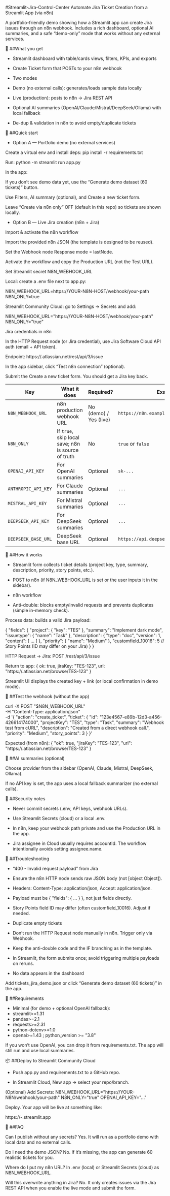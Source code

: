 #Streamlit-Jira-Control-Center 
Automate Jira Ticket Creation from a Streamlit App (via n8n)

A portfolio-friendly demo showing how a Streamlit app can create Jira issues through an n8n webhook. Includes a rich dashboard, optional AI summaries, and a safe “demo-only” mode that works without any external services.

🔎 ##What you get

- Streamlit dashboard with table/cards views, filters, KPIs, and exports

- Create Ticket form that POSTs to your n8n webhook

- Two modes

- Demo (no external calls): generates/loads sample data locally

- Live (production): posts to n8n → Jira REST API

- Optional AI summaries (OpenAI/Claude/Mistral/DeepSeek/Ollama) with local fallback

- De-dup & validation in n8n to avoid empty/duplicate tickets

🚀 ##Quick start
- Option A — Portfolio demo (no external services)

Create a virtual env and install deps:
pip install -r requirements.txt

Run:
python -m streamlit run app.py

In the app:

If you don’t see demo data yet, use the “Generate demo dataset (60 tickets)” button.

Use Filters, AI summary (optional), and Create a new ticket form.

Leave “Create via n8n only” OFF (default in this repo) so tickets are shown locally.

- Option B — Live Jira creation (n8n + Jira)

Import & activate the n8n workflow

Import the provided n8n JSON (the template is designed to be reused).

Set the Webhook node Response mode = lastNode.

Activate the workflow and copy the Production URL (not the Test URL).

Set Streamlit secret N8N_WEBHOOK_URL

Local: create a .env file next to app.py:


N8N_WEBHOOK_URL=https://YOUR-N8N-HOST/webhook/your-path
N8N_ONLY=true

Streamlit Community Cloud: go to Settings → Secrets and add:


N8N_WEBHOOK_URL="https://YOUR-N8N-HOST/webhook/your-path"
N8N_ONLY="true"

Jira credentials in n8n

In the HTTP Request node (or Jira credential), use Jira Software Cloud API auth (email + API token).

Endpoint: https://<your-domain>.atlassian.net/rest/api/3/issue

In the app sidebar, click “Test n8n connection” (optional).

Submit the Create a new ticket form. You should get a Jira key back.

| Key                 | What it does                                       | Required?              | Example                                  |
| ------------------- | -------------------------------------------------- | ---------------------- | ---------------------------------------- |
| `N8N_WEBHOOK_URL`   | n8n production webhook URL                         | No (demo) / Yes (live) | `https://n8n.example.com/webhook/abc123` |
| `N8N_ONLY`          | If `true`, skip local save; n8n is source of truth | No                     | `true` or `false`                        |
| `OPENAI_API_KEY`    | For OpenAI summaries                               | Optional               | `sk-...`                                 |
| `ANTHROPIC_API_KEY` | For Claude summaries                               | Optional               | `...`                                    |
| `MISTRAL_API_KEY`   | For Mistral summaries                              | Optional               | `...`                                    |
| `DEEPSEEK_API_KEY`  | For DeepSeek summaries                             | Optional               | `...`                                    |
| `DEEPSEEK_BASE_URL` | DeepSeek base URL                                  | Optional               | `https://api.deepseek.com/v1`            |


🧩 ##How it works

- Streamlit form collects ticket details (project key, type, summary, description, priority, story points, etc.).

- POST to n8n (if N8N_WEBHOOK_URL is set or the user inputs it in the sidebar).

- n8n workflow

- Anti-double: blocks empty/invalid requests and prevents duplicates (simple in-memory check).

Process data: builds a valid Jira payload:

{
  "fields": {
    "project": { "key": "TES" },
    "summary": "Implement dark mode",
    "issuetype": { "name": "Task" },
    "description": { "type": "doc", "version": 1, "content": [ ... ] },
    "priority": { "name": "Medium" },
    "customfield_10016": 5    // Story Points (ID may differ on your Jira)
  }
}


HTTP Request → Jira: POST /rest/api/3/issue

Return to app: { ok: true, jiraKey: "TES-123", url: "https://<your>.atlassian.net/browse/TES-123" }

Streamlit UI displays the created key + link (or local confirmation in demo mode).


🧪 ##Test the webhook (without the app)


curl -X POST "$N8N_WEBHOOK_URL" \
  -H "Content-Type: application/json" \
  -d '{
    "action": "create_ticket",
    "ticket": {
      "id": "123e4567-e89b-12d3-a456-426614174000",
      "projectKey": "TES",
      "type": "Task",
      "summary": "Webhook test from cURL",
      "description": "Created from a direct webhook call.",
      "priority": "Medium",
      "story_points": 3
    }
  }'

  
Expected (from n8n):
{ "ok": true, "jiraKey": "TES-123", "url": "https://<your>.atlassian.net/browse/TES-123" }

🧠 ##AI summaries (optional)

Choose provider from the sidebar (OpenAI, Claude, Mistral, DeepSeek, Ollama).

If no API key is set, the app uses a local fallback summarizer (no external calls).


🔐 ##Security notes

- Never commit secrets (.env, API keys, webhook URLs).

- Use Streamlit Secrets (cloud) or a local .env.

- In n8n, keep your webhook path private and use the Production URL in the app.

- Jira assignee in Cloud usually requires accountId. The workflow intentionally avoids setting assignee.name.

🧯 ##Troubleshooting

- “400 - Invalid request payload” from Jira

- Ensure the n8n HTTP node sends raw JSON body (not [object Object]).

- Headers: Content-Type: application/json, Accept: application/json.

- Payload must be { "fields": { ... } }, not just fields directly.

- Story Points field ID may differ (often customfield_10016). Adjust if needed.

- Duplicate empty tickets

- Don’t run the HTTP Request node manually in n8n. Trigger only via Webhook.

- Keep the anti-double code and the IF branching as in the template.

- In Streamlit, the form submits once; avoid triggering multiple payloads on reruns.

- No data appears in the dashboard

Add tickets_jira_demo.json or click “Generate demo dataset (60 tickets)” in the app.


🧪 ##Requirements

- Minimal (for demo + optional OpenAI fallback):
- streamlit>=1.31
- pandas>=2.1
- requests>=2.31
- python-dotenv>=1.0
- openai>=1.43 ; python_version >= "3.8"

If you won’t use OpenAI, you can drop it from requirements.txt. The app will still run and use local summaries.


📦 ##Deploy to Streamlit Community Cloud

- Push app.py and requirements.txt to a GitHub repo.

- In Streamlit Cloud, New app → select your repo/branch.

(Optional) Add Secrets:
N8N_WEBHOOK_URL="https://YOUR-N8N/webhook/your-path"
N8N_ONLY="true"
OPENAI_API_KEY="..."

Deploy. Your app will be live at something like:

https://<your-repo-name>-<your-username>.streamlit.app


🙋 ##FAQ

Can I publish without any secrets?
Yes. It will run as a portfolio demo with local data and no external calls.

Do I need the demo JSON?
No. If it’s missing, the app can generate 60 realistic tickets for you.

Where do I put my n8n URL?
In .env (local) or Streamlit Secrets (cloud) as N8N_WEBHOOK_URL.

Will this overwrite anything in Jira?
No. It only creates issues via the Jira REST API when you enable the live mode and submit the form.
